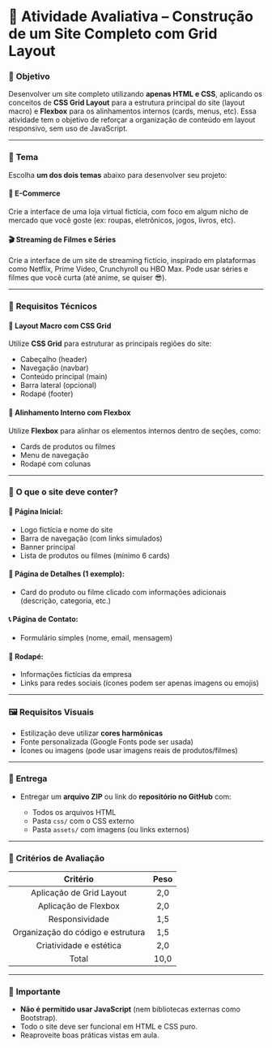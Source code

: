 # 🧠 Atividade Avaliativa – Construção de um Site Completo com Grid Layout

### 🎯 **Objetivo**

Desenvolver um site completo utilizando **apenas HTML e CSS**, aplicando os conceitos de **CSS Grid Layout** para a estrutura principal do site (layout macro) e **Flexbox** para os alinhamentos internos (cards, menus, etc). Essa atividade tem o objetivo de reforçar a organização de conteúdo em layout responsivo, sem uso de JavaScript.

---

### 📝 **Tema**

Escolha **um dos dois temas** abaixo para desenvolver seu projeto:

#### 🛒 **E-Commerce**

Crie a interface de uma loja virtual fictícia, com foco em algum nicho de mercado que você goste (ex: roupas, eletrônicos, jogos, livros, etc).

#### 🎬 **Streaming de Filmes e Séries**

Crie a interface de um site de streaming fictício, inspirado em plataformas como Netflix, Prime Video, Crunchyroll ou HBO Max. Pode usar séries e filmes que você curta (até anime, se quiser 😎).

---

### 🧩 **Requisitos Técnicos**

#### 🧱 **Layout Macro com CSS Grid**

Utilize **CSS Grid** para estruturar as principais regiões do site:

* Cabeçalho (header)
* Navegação (navbar)
* Conteúdo principal (main)
* Barra lateral (opcional)
* Rodapé (footer)

#### 🧲 **Alinhamento Interno com Flexbox**

Utilize **Flexbox** para alinhar os elementos internos dentro de seções, como:

* Cards de produtos ou filmes
* Menu de navegação
* Rodapé com colunas

---

### 🧪 **O que o site deve conter?**

#### 📌 Página Inicial:

* Logo fictícia e nome do site
* Barra de navegação (com links simulados)
* Banner principal
* Lista de produtos ou filmes (mínimo 6 cards)

#### 📄 Página de Detalhes (1 exemplo):

* Card do produto ou filme clicado com informações adicionais (descrição, categoria, etc.)

#### 📞 Página de Contato:

* Formulário simples (nome, email, mensagem)

#### 👣 Rodapé:

* Informações fictícias da empresa
* Links para redes sociais (ícones podem ser apenas imagens ou emojis)

---

### 🖼️ **Requisitos Visuais**

* Estilização deve utilizar **cores harmônicas**
* Fonte personalizada (Google Fonts pode ser usada)
* Ícones ou imagens (pode usar imagens reais de produtos/filmes)

---

### 📂 **Entrega**

* Entregar um **arquivo ZIP** ou link do **repositório no GitHub** com:

  * Todos os arquivos HTML
  * Pasta `css/` com o CSS externo
  * Pasta `assets/` com imagens (ou links externos)

---

### 🧮 **Critérios de Avaliação**

| Critério                          | Peso |
|:---------------------------------:|:----:|
| Aplicação de Grid Layout          | 2,0  |
| Aplicação de Flexbox              | 2,0  |
| Responsividade                    | 1,5  |
| Organização do código e estrutura | 1,5  |
| Criatividade e estética           | 2,0  |
| Total                             | 10,0 |

---

### 🚨 **Importante**

* **Não é permitido usar JavaScript** (nem bibliotecas externas como Bootstrap).
* Todo o site deve ser funcional em HTML e CSS puro.
* Reaproveite boas práticas vistas em aula.
